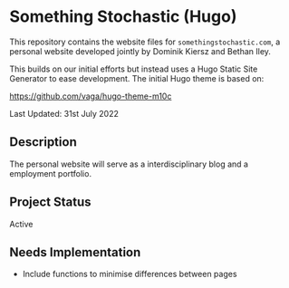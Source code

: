 # Something Stochastic (Hugo)
This repository contains the website files for `somethingstochastic.com`, a personal website developed jointly by Dominik Kiersz and Bethan Iley.

This builds on our initial efforts but instead uses a Hugo Static Site Generator to ease development. The initial Hugo theme is based on:

https://github.com/vaga/hugo-theme-m10c

Last Updated: 31st July 2022

## Description

The personal website will serve as a interdisciplinary blog and a employment portfolio.

## Project Status

Active

## Needs Implementation

* Include functions to minimise differences between pages
